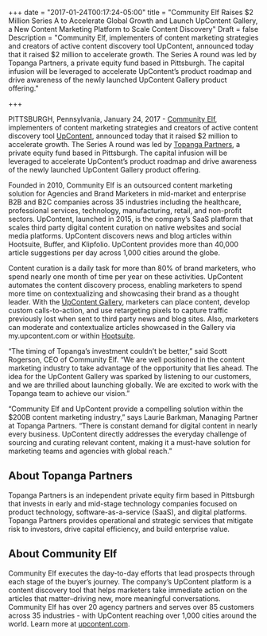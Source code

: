 +++
date = "2017-01-24T00:17:24-05:00"
title = "Community Elf Raises $2 Million Series A to Accelerate Global Growth and Launch UpContent Gallery, a New Content Marketing Platform to Scale Content Discovery"
Draft = false
Description = "Community Elf, implementers of content marketing strategies and creators of active content discovery tool UpContent, announced today that it raised $2 million to accelerate growth. The Series A round was led by Topanga Partners, a private equity fund based in Pittsburgh. The capital infusion will be leveraged to accelerate UpContent’s product roadmap and drive awareness of the newly launched UpContent Gallery product offering."

+++

PITTSBURGH, Pennsylvania, January 24, 2017 - [Community Elf](https://communityelf.com/), implementers of content marketing strategies and creators of active content discovery tool [UpContent](https://upcontent.com/), announced today that it raised $2 million to accelerate growth. The Series A round was led by [Topanga Partners](http://topangafund.com/), a private equity fund based in Pittsburgh. The capital infusion will be leveraged to accelerate UpContent’s product roadmap and drive awareness of the newly launched UpContent Gallery product offering. 

Founded in 2010, Community Elf is an outsourced content marketing solution for Agencies and Brand Marketers in mid-market and enterprise B2B and B2C companies across 35 industries including the healthcare, professional services, technology, manufacturing, retail, and non-profit sectors. UpContent, launched in 2015, is the company’s SaaS platform that scales third party digital content curation on native websites and social media platforms. UpContent discovers news and blog articles within Hootsuite, Buffer, and Klipfolio. UpContent provides more than 40,000 article suggestions per day across 1,000 cities around the globe. 

Content curation is a daily task for more than 80% of brand marketers, who spend nearly one month of time per year on these activities. UpContent automates the content discovery process, enabling marketers to spend more time on contextualizing and showcasing their brand as a thought leader. With the [UpContent Gallery](/gallery/), marketers can place content, develop custom calls-to-action, and use retargeting pixels to capture traffic previously lost when sent to third party news and blog sites. Also, marketers can moderate and contextualize articles showcased in the Gallery via my.upcontent.com or within [Hootsuite](https://hootsuite.com/). 

“The timing of Topanga’s investment couldn’t be better,” said Scott Rogerson, CEO of Community Elf. “We are well positioned in the content marketing industry to take advantage of the opportunity that lies ahead. The idea for the UpContent Gallery was sparked by listening to our customers, and we are thrilled about launching globally. We are excited to work with the Topanga team to achieve our vision.”

“Community Elf and UpContent provide a compelling solution within the $200B content marketing industry,” says Laurie Barkman, Managing Partner at Topanga Partners. “There is constant demand for digital content in nearly every business. UpContent directly addresses the everyday challenge of sourcing and curating relevant content, making it a must-have solution for marketing teams and agencies with global reach.”


## About Topanga Partners

Topanga Partners is an independent private equity firm based in Pittsburgh that invests in early and mid-stage technology companies focused on product technology, software-as-a-service (SaaS), and digital platforms. Topanga Partners provides operational and strategic services that mitigate risk to investors, drive capital efficiency, and build enterprise value. 


## About Community Elf

Community Elf executes the day-to-day efforts that lead prospects through each stage of the buyer’s journey. The company’s UpContent platform is a content discovery tool that helps marketers take immediate action on the articles that matter­–driving new, more meaningful conversations. Community Elf has over 20 agency partners and serves over 85 customers across 35 industries - with UpContent reaching over 1,000 cities around the world. Learn more at [upcontent.com](https://upcontent.com/).
